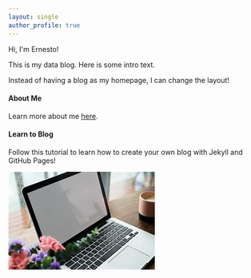 ```yaml
---
layout: single
author_profile: true
---
```



Hi, I'm Ernesto! 

This is my data blog. Here is some intro text. 

Instead of having a blog as my homepage, I can change the layout!


#### About Me
Learn more about me [here](/about/).


#### Learn to Blog
Follow this tutorial to learn how to create your own blog with Jekyll and GitHub Pages!

![](/assets/images/lets-get-blogging.jpeg) 